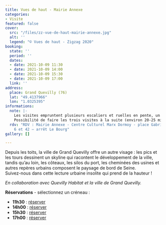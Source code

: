 ```yaml
---
title: Vues de haut - Mairie Annexe
categories:
- Visite
featured: false
cover:
  src: "/files/zz-vue-de-haut-mairie-annexe.jpg"
  alt: ''
  legend: "© Vues de haut - Zigzag 2020"
booking:
  state: ''
  period: ''
  dates:
  - date: 2021-10-09 11:30
  - date: 2021-10-09 14:00
  - date: 2021-10-09 15:30
  - date: 2021-10-09 17:00
  link: ''
address:
  place: Grand Quevilly (76)
  lat: "49.4137966"
  lon: "1.0325395"
informations:
  note: |-
    Les visites empruntent plusieurs escaliers et ruelles en pente, un minimum de forme physique est demandé. Durée 30 à 40 minutes par visite.
    Possibilité de faire les trois visites à la suite (environ 20-25 minutes de marches entre chaque site).
  rdv: "RDV : Mairie Annexe - Centre Culturel Marx Dormoy - place Gabriel Péri. \nBus
    6 et 42 – arrêt Le Bourg"
gallery: []

---
```

Depuis les toits, la ville de Grand Quevilly offre un autre visage : les pics et les tours dessinent un skyline qui racontent le développement de la ville, tandis qu’au loin, les côteaux, les silos du port, les cheminées des usines et autres repères urbains composent le paysage de bord de Seine.  
Suivez-nous dans cette lecture urbaine insolite qui prend de la hauteur !

_En collaboration avec Quevilly Habitat et la ville de Grand Quevilly._

**Réservations** - sélectionnez un créneau :

* **11h30** : [réserver](https://www.helloasso.com/associations/maison-de-l-architecture-de-normandie-le-forum/evenements/vues-de-haut-mairie-annexe-11h30)
* **14h00** : [réserver](https://www.helloasso.com/associations/maison-de-l-architecture-de-normandie-le-forum/evenements/vues-de-haut-mairie-annexe-14h00 )
* **15h30** : [réserver](https://www.helloasso.com/associations/maison-de-l-architecture-de-normandie-le-forum/evenements/vues-de-haut-mairie-annexe-15h30)
* **17h00** : [réserver](https://www.helloasso.com/associations/maison-de-l-architecture-de-normandie-le-forum/evenements/vues-de-haut-mairie-annexe-17h00)